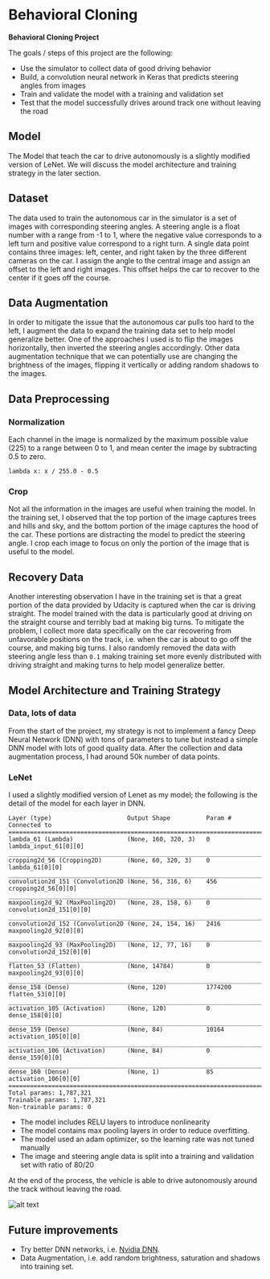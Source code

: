 # **Behavioral Cloning** 


**Behavioral Cloning Project**

The goals / steps of this project are the following:

* Use the simulator to collect data of good driving behavior
* Build, a convolution neural network in Keras that predicts steering angles from images
* Train and validate the model with a training and validation set
* Test that the model successfully drives around track one without leaving the road


[//]: # (Image References)

[image1]: ./examples/placeholder.png "Model Visualization"
[image2]: ./examples/placeholder.png "Grayscaling"
[image3]: ./examples/placeholder_small.png "Recovery Image"
[image4]: ./examples/placeholder_small.png "Recovery Image"
[image5]: ./examples/placeholder_small.png "Recovery Image"
[image6]: ./examples/placeholder_small.png "Normal Image"
[image7]: ./examples/placeholder_small.png "Flipped Image"

## Model
The Model that teach the car to drive autonomously is a slightly modified version of LeNet. We will discuss the model architecture and training strategy in the later section.

## Dataset 
The data used to train the autonomous car in the simulator is a set of images with corresponding steering angles. A steering angle is a float number with a range from -1 to 1, where the negative value corresponds to a left turn and positive value correspond to a right turn. A single data point contains three images: left, center, and right taken by the three different cameras on the car. I assign the angle to the central image and assign an offset to the left and right images. This offset helps the car to recover to the center if it goes off the course.

## Data Augmentation
In order to mitigate the issue that the autonomous car pulls too hard to the left, I augment the data to expand the training data set to help model generalize better. One of the approaches I used is to flip the images horizontally, then inverted the steering angles accordingly. Other data augmentation technique that we can potentially use are changing the brightness of the images, flipping it vertically or adding random shadows to the images.

## Data Preprocessing
### Normalization
Each channel in the image is normalized by the maximum possible value (225) to a range between 0 to 1, and mean center the image by subtracting 0.5 to zero. 

```
lambda x: x / 255.0 - 0.5
```

### Crop 
Not all the information in the images are useful when training the model. In the training set, I observed that the top portion of the image captures trees and hills and sky, and the bottom portion of the image captures the hood of the car. These portions are distracting the model to predict the steering angle. I crop each image to focus on only the portion of the image that is useful to the model.


## Recovery Data

Another interesting observation I have in the training set is that a great portion of the data provided by Udacity is captured when the car is driving straight. The model trained with the data is particularly good at driving on the straight course and terribly bad at making big turns. To mitigate the problem, I collect more data specifically on the car recovering from unfavorable positions on the track, i.e. when the car is about to go off the course, and making big turns. I also randomly removed the data with steering angle less than `0.1` making training set more evenly distributed with driving straight and making turns to help model generalize better.

## Model Architecture and Training Strategy
### Data, lots of data
From the start of the project, my strategy is not to implement a fancy Deep Neural Network (DNN) with tons of parameters to tune but instead a simple DNN model with lots of good quality  data. After the collection and data augmentation process, I had around 50k number of data points.

### LeNet
I used a slightly modified version of Lenet as my model; the following is the detail of the model for each layer in DNN.


```
Layer (type)                     Output Shape          Param #     Connected to                     
====================================================================================================
lambda_61 (Lambda)               (None, 160, 320, 3)   0           lambda_input_61[0][0]            
____________________________________________________________________________________________________
cropping2d_56 (Cropping2D)       (None, 60, 320, 3)    0           lambda_61[0][0]                  
____________________________________________________________________________________________________
convolution2d_151 (Convolution2D (None, 56, 316, 6)    456         cropping2d_56[0][0]              
____________________________________________________________________________________________________
maxpooling2d_92 (MaxPooling2D)   (None, 28, 158, 6)    0           convolution2d_151[0][0]          
____________________________________________________________________________________________________
convolution2d_152 (Convolution2D (None, 24, 154, 16)   2416        maxpooling2d_92[0][0]            
____________________________________________________________________________________________________
maxpooling2d_93 (MaxPooling2D)   (None, 12, 77, 16)    0           convolution2d_152[0][0]          
____________________________________________________________________________________________________
flatten_53 (Flatten)             (None, 14784)         0           maxpooling2d_93[0][0]            
____________________________________________________________________________________________________
dense_158 (Dense)                (None, 120)           1774200     flatten_53[0][0]                 
____________________________________________________________________________________________________
activation_105 (Activation)      (None, 120)           0           dense_158[0][0]                  
____________________________________________________________________________________________________
dense_159 (Dense)                (None, 84)            10164       activation_105[0][0]             
____________________________________________________________________________________________________
activation_106 (Activation)      (None, 84)            0           dense_159[0][0]                  
____________________________________________________________________________________________________
dense_160 (Dense)                (None, 1)             85          activation_106[0][0]             
====================================================================================================
Total params: 1,787,321
Trainable params: 1,787,321
Non-trainable params: 0

```


* The model includes RELU layers to introduce nonlinearity
* The model contains max pooling layers in order to reduce overfitting. 
* The model used an adam optimizer, so the learning rate was not tuned manually
* The image and steering angle data is split into a training and validation set with ratio of 80/20

At the end of the process, the vehicle is able to drive autonomously around the track without leaving the road.

![alt text](https://github.com/danny2000tw/CarND-Behavioral-Cloning-P3/blob/master/ezgif.com-gif-maker.gif "Logo Title Text 1")


## Future improvements
* Try better DNN networks, i.e. [Nvidia DNN](https://images.nvidia.com/content/tegra/automotive/images/2016/solutions/pdf/end-to-end-dl-using-px.pdf).
* Data Augmentation, i.e. add random brightness, saturation and shadows into training set.
